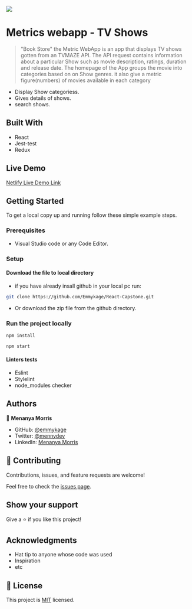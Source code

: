 ![](https://img.shields.io/badge/Microverse-blueviolet)

# Metrics webapp - TV Shows

> "Book Store" the Metric WebApp is an app that displays TV shows gotten from an TVMAZE API. The API request contains information about a particular Show such as movie description, ratings, duration and release date. The homepage of the App groups the movie into categories based on on Show genres. it also give a metric figure(numbers) of movies available in each category

- Display Show categoriess.
- Gives details of shows.
- search shows.

## Built With

- React
- Jest-test
- Redux

## Live Demo

[Netlify Live Demo Link]()

## Getting Started

To get a local copy up and running follow these simple example steps.

### Prerequisites

- Visual Studio code or any Code Editor.

### Setup

#### Download the file to local directory

- if you have already insall github in your local pc run:

```sh
git clone https://github.com/Emmykage/React-Capstone.git
```

- Or download the zip file from the github directory.

### Run the project locally

```sh
npm install
```

```sh
npm start
```

#### Linters tests

- Eslint
- Stylelint
- node_modules checker

## Authors

👤 **Menanya Morris**

- GitHub: [@emmykage](https://github.com/Emmykage)
- Twitter: [@mennydev](https://twitter.com/mennydev)
- LinkedIn: [Menanya Morris](https://www.linkedin.com/in/morris-menanya-a51985104/)



## 🤝 Contributing

Contributions, issues, and feature requests are welcome!

Feel free to check the [issues page](../../issues/).

## Show your support

Give a ⭐️ if you like this project!

## Acknowledgments

- Hat tip to anyone whose code was used
- Inspiration
- etc

## 📝 License

This project is [MIT](./MIT.md) licensed.
